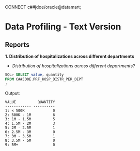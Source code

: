 CONNECT c##jdoe/oracle@datamart;

# Data Profiling - Text Version
## Reports
**1. Distribution of hospitalizations across different departments**

- _Distribution of hospitalizations across different departments?_

```sql
SQL> SELECT value, quantity
FROM C##JDOE.PRF_HOSP_DISTR_PER_DEPT
;
```
Output:
```
VALUE          QUANTITY
------------ ----------
1: < 500K             0
2: 500K - 1M          6
3: 1M - 1.5M          5
4: 1.5M - 2M          3
5: 2M - 2.5M          1
6: 2.5M - 3M          0
7: 3M - 3.5M          1
8: 3.5M - 5M          0
9: 5M+                0
```

